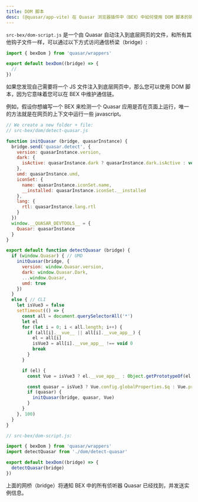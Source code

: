 ```yaml
---
title: DOM 脚本
desc: (@quasar/app-vite) 在 Quasar 浏览器插件中（BEX）中如何使用 DOM 脚本的钩子函数与网页通信。
---
```


`src-bex/dom-script.js` 是一个由 Quasar 自动注入到底层网页的文件，和所有其他钩子文件一样，可以通过以下方式访问通信桥梁（bridge）:

```js
import { bexDom } from 'quasar/wrappers'

export default bexDom((bridge) => {
  //
})
```

如果您发现自己需要将一个 JS 文件注入到底层网页中，那么您可以使用 DOM 脚本，因为它意味着您可以在 BEX 中维护通信链。

例如，假设你想编写一个 BEX 来检测一个 Quasar 应用是否在页面上运行，唯一的方法就是在网页的上下文中运行一些 javascript。

```js
// We create a new folder + file:
// src-bex/dom/detect-quasar.js

function initQuasar (bridge, quasarInstance) {
  bridge.send('quasar.detect', {
    version: quasarInstance.version,
    dark: {
      isActive: quasarInstance.dark ? quasarInstance.dark.isActive : void 0
    },
    umd: quasarInstance.umd,
    iconSet: {
      name: quasarInstance.iconSet.name,
      __installed: quasarInstance.iconSet.__installed
    },
    lang: {
      rtl: quasarInstance.lang.rtl
    }
  })
  window.__QUASAR_DEVTOOLS__ = {
    Quasar: quasarInstance
  }
}

export default function detectQuasar (bridge) {
  if (window.Quasar) { // UMD
    initQuasar(bridge, {
      version: window.Quasar.version,
      dark: window.Quasar.Dark,
      ...window.Quasar,
      umd: true
    })
  }
  else { // CLI
    let isVue3 = false
    setTimeout(() => {
      const all = document.querySelectorAll('*')
      let el
      for (let i = 0; i < all.length; i++) {
        if (all[i].__vue__ || all[i].__vue_app__) {
          el = all[i]
          isVue3 = all[i].__vue_app__ !== void 0
          break
        }
      }

      if (el) {
        const Vue = isVue3 ? el.__vue_app__ : Object.getPrototypeOf(el.__vue__).constructor

        const quasar = isVue3 ? Vue.config.globalProperties.$q : Vue.prototype.$q
        if (quasar) {
          initQuasar(bridge, quasar, Vue)
        }
      }
    }, 100)
  }
}
```

```js
// src-bex/dom-script.js:

import { bexDom } from 'quasar/wrappers'
import detectQuasar from './dom/detect-quasar'

export default bexDom((bridge) => {
  detectQuasar(bridge)
})
```

上面的网桥（bridge）将通知 BEX 中的所有侦听器 Quasar 已经找到，并发送实例信息。
